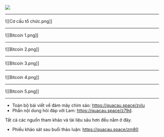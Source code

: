 ![](https://i.imgur.com/QoSTFBx.png)

---

![[Cơ cấu tổ chức.png]]

---

![[Bitcoin 1.png]]

---

![[Bitcoin 2.png]]

---

![[Bitcoin 3.png]]

---
![[Bitcoin 4.png]]

---

![[Bitcoin 5.png]]

---

- Toàn bộ bài viết về đám mây chim sáo: https://quacau.space/zylu
- Phần nội dung hỏi đáp với Lam: https://quacau.space/z79d. 

Tất cả các nguồn tham khảo và tài liệu sâu hơn đều nằm ở đây. 
 
- Phiếu khảo sát sau buổi thảo luận: https://quacau.space/zm80
